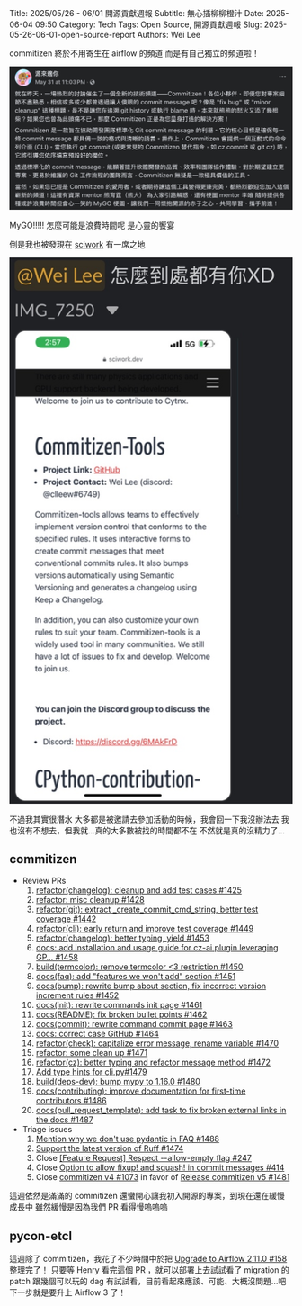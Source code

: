 Title: 2025/05/26 - 06/01 開源貢獻週報
Subtitle: 無心插柳柳橙汁
Date: 2025-06-04 09:50
Category: Tech
Tags: Open Source, 開源貢獻週報
Slug: 2025-05-26-06-01-open-source-report
Authors: Wei Lee

commitizen 終於不用寄生在 airflow 的頻道
而是有自己獨立的頻道啦！

<!--more-->

![commitizen-channel-annoucement](/images/posts-image/2025-open-source-report/commitizen-channel-annoucement.jpg)

MyGO!!!!! 怎麼可能是浪費時間呢
是心靈的饗宴

倒是我也被發現在 [sciwork] 有一席之地

![sciwork-commitizen-channel-found](/images/posts-image/2025-open-source-report/sciwork-commitizen-channel-found.jpg)

不過我其實很潛水
大多都是被邀請去參加活動的時候，我會回一下我沒辦法去
我也沒有不想去，但我就...真的大多數被找的時間都不在
不然就是真的沒精力了...

## commitizen

* Review PRs
    1. [refactor(changelog): cleanup and add test cases #1425](https://github.com/commitizen-tools/commitizen/pull/1425)
    2. [refactor: misc cleanup #1428](https://github.com/commitizen-tools/commitizen/pull/1428/files)
    3. [refactor(git): extract _create_commit_cmd_string, better test coverage #1442](https://github.com/commitizen-tools/commitizen/pull/1442/files)
    4. [refactor(cli): early return and improve test coverage #1449](https://github.com/commitizen-tools/commitizen/pull/1449)
    5. [refactor(changelog): better typing, yield #1453](https://github.com/commitizen-tools/commitizen/pull/1453)
    6. [docs: add installation and usage guide for cz-ai plugin leveraging GP… #1458](https://github.com/commitizen-tools/commitizen/pull/1458)
    7. [build(termcolor): remove termcolor <3 restriction #1450](https://github.com/commitizen-tools/commitizen/pull/1450)
    8. [docs(faq): add "features we won't add" section #1451](https://github.com/commitizen-tools/commitizen/pull/1451)
    9. [docs(bump): rewrite bump about section, fix incorrect version increment rules #1452](https://github.com/commitizen-tools/commitizen/pull/1452)
    10. [docs(init): rewrite commands init page #1461](https://github.com/commitizen-tools/commitizen/pull/1461)
    11. [docs(README): fix broken bullet points #1462](https://github.com/commitizen-tools/commitizen/pull/1462)
    12. [docs(commit): rewrite command commit page #1463](https://github.com/commitizen-tools/commitizen/pull/1463)
    13. [docs: correct case GitHub #1464](https://github.com/commitizen-tools/commitizen/pull/1464)
    14. [refactor(check): capitalize error message, rename variable #1470](https://github.com/commitizen-tools/commitizen/pull/1470)
    15. [refactor: some clean up #1471](https://github.com/commitizen-tools/commitizen/pull/1471)
    16. [refactor(cz): better typing and refactor message method #1472](https://github.com/commitizen-tools/commitizen/pull/1472)
    17. [Add type hints for cli.py#1479](https://github.com/commitizen-tools/commitizen/pull/1479)
    18. [build(deps-dev): bump mypy to 1.16.0 #1480](https://github.com/commitizen-tools/commitizen/pull/1480)
    19. [docs(contributing): improve documentation for first-time contributors #1486](https://github.com/commitizen-tools/commitizen/pull/1486)
    20. [docs(pull_request_template): add task to fix broken external links in the docs #1487](https://github.com/commitizen-tools/commitizen/pull/1487)
* Triage issues
    1. [Mention why we don't use pydantic in FAQ #1488](https://github.com/commitizen-tools/commitizen/issues/1488)
    2. [Support the latest version of Ruff #1474](https://github.com/commitizen-tools/commitizen/issues/1474)
    1. Close [[Feature Request] Respect --allow-empty flag #247](https://github.com/commitizen-tools/commitizen/issues/247)
    2. Close [Option to allow fixup! and squash! in commit messages #414](https://github.com/commitizen-tools/commitizen/issues/414)
    3. Close [commitizen v4 #1073](https://github.com/commitizen-tools/commitizen/issues/1073) in favor of  [Release commitizen v5 #1481](https://github.com/commitizen-tools/commitizen/issues/1481)

這週依然是滿滿的 commitizen
還蠻開心讓我初入開源的專案，到現在還在緩慢成長中
雖然緩慢是因為我們 PR 看得慢嗚嗚嗚

## pycon-etcl
這週除了 commitizen，我花了不少時間中於把 [Upgrade to Airflow 2.11.0 #158](https://github.com/pycontw/pycon-etl/pull/158/files) 整理完了！
只要等 Henry 看完這個 PR ，就可以部署上去試試看了
migration 的 patch 跟幾個可以玩的 dag 有試試看，目前看起來應該、可能、大概沒問題...吧
下一步就是要升上 Airflow 3 了！

[sciwork]: https://sciwork.dev/
